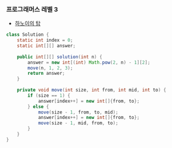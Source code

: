 ### 프로그래머스 레벨 3

- [하노이의 탑](https://school.programmers.co.kr/tryouts/71863/challenges)

```java
class Solution {
    static int index = 0;
    static int[][] answer;
    
    public int[][] solution(int n) {
        answer = new int[(int) Math.pow(2, n) - 1][2];
        move(n, 1, 2, 3);
        return answer;
    }
    
    private void move(int size, int from, int mid, int to) {
        if (size == 1) {
            answer[index++] = new int[]{from, to};
        } else {
            move(size - 1, from, to, mid);
            answer[index++] = new int[]{from, to};
            move(size - 1, mid, from, to);
        }
    }
}
```
